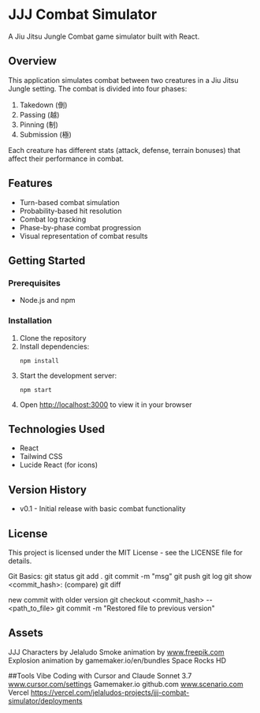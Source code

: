 # JJJ Combat Simulator

A Jiu Jitsu Jungle Combat game simulator built with React.

## Overview

This application simulates combat between two creatures in a Jiu Jitsu Jungle setting. The combat is divided into four phases:
1. Takedown (倒)
2. Passing (越)
3. Pinning (制)
4. Submission (極)

Each creature has different stats (attack, defense, terrain bonuses) that affect their performance in combat.

## Features

- Turn-based combat simulation
- Probability-based hit resolution
- Combat log tracking
- Phase-by-phase combat progression
- Visual representation of combat results

## Getting Started

### Prerequisites

- Node.js and npm

### Installation

1. Clone the repository
2. Install dependencies:
   ```
   npm install
   ```
3. Start the development server:
   ```
   npm start
   ```
4. Open [http://localhost:3000](http://localhost:3000) to view it in your browser

## Technologies Used

- React
- Tailwind CSS
- Lucide React (for icons)

## Version History

- v0.1 - Initial release with basic combat functionality

## License

This project is licensed under the MIT License - see the LICENSE file for details. 

Git Basics:
git status
git add .
git commit -m "msg"
git push
git log
git show <commit_hash>:<path>
(compare)  git diff <has1><hash2>

new commit with older version
git checkout <commit_hash> -- <path_to_file>
git commit -m "Restored file to previous version"

## Assets
JJJ Characters by Jelaludo 
Smoke animation by www.freepik.com
Explosion animation by gamemaker.io/en/bundles  Space Rocks HD

##Tools
Vibe Coding with Cursor and Claude Sonnet 3.7  www.cursor.com/settings
Gamemaker.io
github.com
www.scenario.com
Vercel  https://vercel.com/jelaludos-projects/jjj-combat-simulator/deployments
